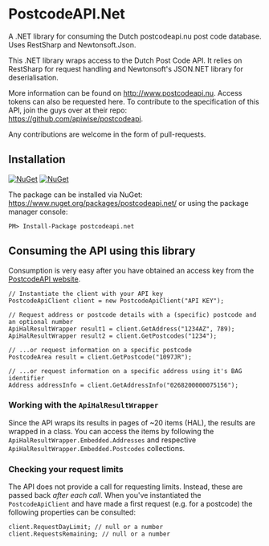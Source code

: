 # PostcodeAPI.Net
A .NET library for consuming the Dutch postcodeapi.nu post code database. Uses RestSharp and Newtonsoft.Json.

This .NET library wraps access to the Dutch Post Code API.
It relies on RestSharp for request handling and Newtonsoft's JSON.NET library for deserialisation.

More information can be found on <http://www.postcodeapi.nu>. Access tokens can also be requested here.
To contribute to the specification of this API, join the guys over at their repo: <https://github.com/apiwise/postcodeapi>.

Any contributions are welcome in the form of pull-requests.

## Installation
[![NuGet](https://img.shields.io/nuget/v/PostcodeAPI.Net.svg)](https://www.nuget.org/packages/postcodeapi.net/) [![NuGet](https://img.shields.io/nuget/dt/PostcodeAPI.Net.svg)](https://www.nuget.org/packages/postcodeapi.net/)

The package can be installed via NuGet: <https://www.nuget.org/packages/postcodeapi.net/> or using the package manager console:

` PM> Install-Package postcodeapi.net `

## Consuming the API using this library
Consumption is very easy after you have obtained an access key from the [PostcodeAPI website](http://www.postcodeapi.nu).

```
// Instantiate the client with your API key
PostcodeApiClient client = new PostcodeApiClient("API KEY");

// Request address or postcode details with a (specific) postcode and an optional number
ApiHalResultWrapper result1 = client.GetAddress("1234AZ", 789);
ApiHalResultWrapper result2 = client.GetPostcodes("1234");

// ...or request information on a specific postcode
PostcodeArea result = client.GetPostcode("1097JR");

// ...or request information on a specific address using it's BAG identifier
Address addressInfo = client.GetAddressInfo("0268200000075156");
```

### Working with the `ApiHalResultWrapper`
Since the API wraps its results in pages of ~20 items (HAL), the results are wrapped in a class.
You can access the items by following the `ApiHalResultWrapper.Embedded.Addresses` and respective `ApiHalResultWrapper.Embedded.Postcodes` collections.

### Checking your request limits
The API does not provide a call for requesting limits. Instead, these are passed back _after each call_.
When you've instantiated the `PostcodeApiClient` and have made a first request (e.g. for a postcode) the following properties can be consulted:
```
client.RequestDayLimit; // null or a number
client.RequestsRemaining; // null or a number
```
